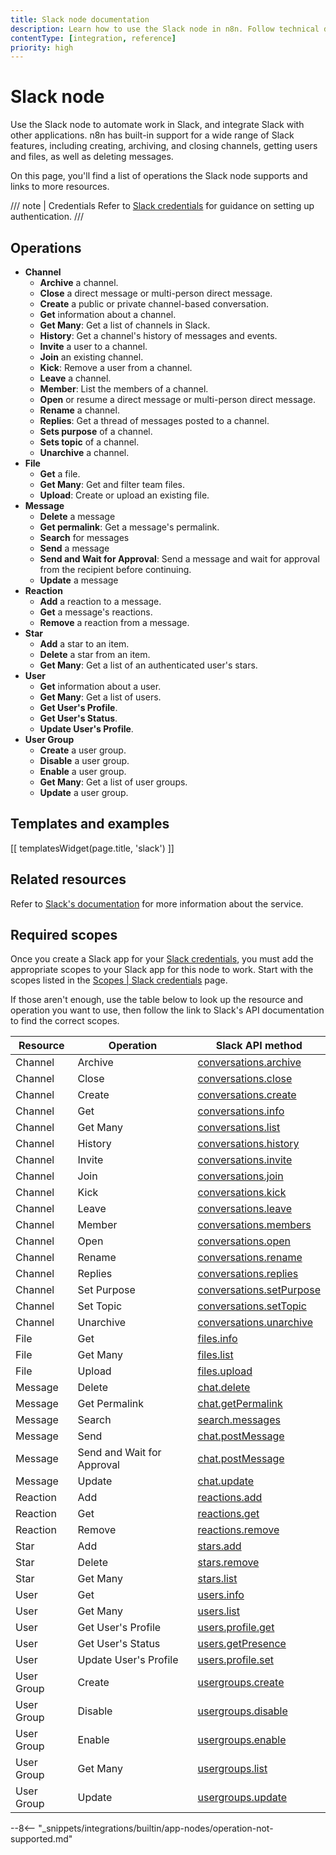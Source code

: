 ```yaml
---
title: Slack node documentation
description: Learn how to use the Slack node in n8n. Follow technical documentation to integrate Slack node into your workflows.
contentType: [integration, reference]
priority: high
---
```


# Slack node

Use the Slack node to automate work in Slack, and integrate Slack with other applications. n8n has built-in support for a wide range of Slack features, including creating, archiving, and closing channels, getting users and files, as well as deleting messages.

On this page, you'll find a list of operations the Slack node supports and links to more resources.

/// note | Credentials
Refer to [Slack credentials](/integrations/builtin/credentials/slack.md) for guidance on setting up authentication. 
///

## Operations

* **Channel**
    * **Archive** a channel.
    * **Close** a direct message or multi-person direct message.
    * **Create** a public or private channel-based conversation.
    * **Get** information about a channel.
    * **Get Many**: Get a list of channels in Slack.
    * **History**: Get a channel's history of messages and events.
    * **Invite** a user to a channel.
    * **Join** an existing channel.
    * **Kick**: Remove a user from a channel.
    * **Leave** a channel.
    * **Member**: List the members of a channel.
    * **Open** or resume a direct message or multi-person direct message.
    * **Rename** a channel.
    * **Replies**: Get a thread of messages posted to a channel.
    * **Sets purpose** of a channel.
    * **Sets topic** of a channel.
    * **Unarchive** a channel.
* **File**
    * **Get** a file.
    * **Get Many**: Get and filter team files.
    * **Upload**: Create or upload an existing file.
* **Message**
    * **Delete** a message
    * **Get permalink**: Get a message's permalink.
    * **Search** for messages
    * **Send** a message
    * **Send and Wait for Approval**: Send a message and wait for approval from the recipient before continuing.
    * **Update** a message
* **Reaction**
    * **Add** a reaction to a message.
    * **Get** a message's reactions.
    * **Remove** a reaction from a message.
* **Star**
    * **Add** a star to an item.
    * **Delete** a star from an item.
    * **Get Many**: Get a list of an authenticated user's stars.
* **User**
    * **Get** information about a user.
	* **Get Many**: Get a list of users.
    * **Get User's Profile**.
    * **Get User's Status**.
	* **Update User's Profile**.
* **User Group**
    * **Create** a user group.
    * **Disable** a user group.
    * **Enable** a user group.
    * **Get Many**: Get a list of user groups.
    * **Update** a user group.

## Templates and examples

<!-- see https://www.notion.so/n8n/Pull-in-templates-for-the-integrations-pages-37c716837b804d30a33b47475f6e3780 -->
[[ templatesWidget(page.title, 'slack') ]]

## Related resources

Refer to [Slack's documentation](https://api.slack.com/) for more information about the service.

## Required scopes

Once you create a Slack app for your [Slack credentials](/integrations/builtin/credentials/slack.md), you must add the appropriate scopes to your Slack app for this node to work. Start with the scopes listed in the [Scopes | Slack credentials](/integrations/builtin/credentials/slack.md#scopes) page.

If those aren't enough, use the table below to look up the resource and operation you want to use, then follow the link to Slack's API documentation to find the correct scopes.

<!-- vale off -->

| **Resource** | **Operation**              | **Slack API method**                                                               |
|--------------|----------------------------|------------------------------------------------------------------------------------|
| Channel      | Archive                    | [conversations.archive](https://api.slack.com/methods/conversations.archive)       |
| Channel      | Close                      | [conversations.close](https://api.slack.com/methods/conversations.close)           |
| Channel      | Create                     | [conversations.create](https://api.slack.com/methods/conversations.create)         |
| Channel      | Get                        | [conversations.info](https://api.slack.com/methods/conversations.info)             |
| Channel      | Get Many                   | [conversations.list](https://api.slack.com/methods/conversations.list)             |
| Channel      | History                    | [conversations.history](https://api.slack.com/methods/conversations.history)       |
| Channel      | Invite                     | [conversations.invite](https://api.slack.com/methods/conversations.invite)         |
| Channel      | Join                       | [conversations.join](https://api.slack.com/methods/conversations.join)             |
| Channel      | Kick                       | [conversations.kick](https://api.slack.com/methods/conversations.kick)             |
| Channel      | Leave                      | [conversations.leave](https://api.slack.com/methods/conversations.leave)           |
| Channel      | Member                     | [conversations.members](https://api.slack.com/methods/conversations.members)       |
| Channel      | Open                       | [conversations.open](https://api.slack.com/methods/conversations.open)             |
| Channel      | Rename                     | [conversations.rename](https://api.slack.com/methods/conversations.rename)         |
| Channel      | Replies                    | [conversations.replies](https://api.slack.com/methods/conversations.replies)       |
| Channel      | Set Purpose                | [conversations.setPurpose](https://api.slack.com/methods/conversations.setPurpose) |
| Channel      | Set Topic                  | [conversations.setTopic](https://api.slack.com/methods/conversations.setTopic)     |
| Channel      | Unarchive                  | [conversations.unarchive](https://api.slack.com/methods/conversations.unarchive)   |
| File         | Get                        | [files.info](https://api.slack.com/methods/files.info)                             |
| File         | Get Many                   | [files.list](https://api.slack.com/methods/files.list)                             |
| File         | Upload                     | [files.upload](https://api.slack.com/methods/files.upload)                         |
| Message      | Delete                     | [chat.delete](https://api.slack.com/methods/chat.delete)                           |
| Message      | Get Permalink              | [chat.getPermalink](https://api.slack.com/methods/chat.getPermalink)               |
| Message      | Search                     | [search.messages](https://api.slack.com/methods/search.messages)                   |
| Message      | Send                       | [chat.postMessage](https://api.slack.com/methods/chat.postMessage)                 |
| Message      | Send and Wait for Approval | [chat.postMessage](https://api.slack.com/methods/chat.postMessage)                 |
| Message      | Update                     | [chat.update](https://api.slack.com/methods/chat.update)                           |
| Reaction     | Add                        | [reactions.add](https://api.slack.com/methods/reactions.add)                       |
| Reaction     | Get                        | [reactions.get](https://api.slack.com/methods/reactions.get)                       |
| Reaction     | Remove                     | [reactions.remove](https://api.slack.com/methods/reactions.remove)                 |
| Star         | Add                        | [stars.add](https://api.slack.com/methods/stars.add)                               |
| Star         | Delete                     | [stars.remove](https://api.slack.com/methods/stars.remove)                         |
| Star         | Get Many                   | [stars.list](https://api.slack.com/methods/stars.list)                             |
| User         | Get                        | [users.info](https://api.slack.com/methods/users.info)                             |
| User         | Get Many                   | [users.list](https://api.slack.com/methods/users.list)                             |
| User         | Get User's Profile         | [users.profile.get](https://api.slack.com/methods/users.profile.get)               |
| User         | Get User's Status          | [users.getPresence](https://api.slack.com/methods/users.getPresence)               |
| User         | Update User's Profile      | [users.profile.set](https://api.slack.com/methods/users.profile.set)               |
| User Group   | Create                     | [usergroups.create](https://api.slack.com/methods/usergroups.create)               |
| User Group   | Disable                    | [usergroups.disable](https://api.slack.com/methods/usergroups.disable)             |
| User Group   | Enable                     | [usergroups.enable](https://api.slack.com/methods/usergroups.enable)               |
| User Group   | Get Many                   | [usergroups.list](https://api.slack.com/methods/usergroups.list)                   |
| User Group   | Update                     | [usergroups.update](https://api.slack.com/methods/usergroups.update)               |

<!-- vale on -->

--8<-- "_snippets/integrations/builtin/app-nodes/operation-not-supported.md"
